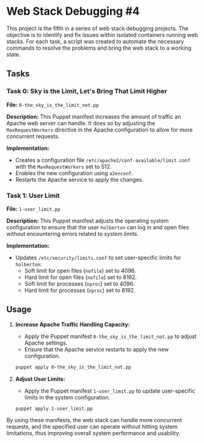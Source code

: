 # Web Stack Debugging #4

This project is the fifth in a series of web stack debugging projects. The objective is to identify and fix issues within isolated containers running web stacks. For each task, a script was created to automate the necessary commands to resolve the problems and bring the web stack to a working state.

## Tasks

### Task 0: Sky is the Limit, Let's Bring That Limit Higher

**File:** `0-the_sky_is_the_limit_not.pp`

**Description:**
This Puppet manifest increases the amount of traffic an Apache web server can handle. It does so by adjusting the `MaxRequestWorkers` directive in the Apache configuration to allow for more concurrent requests.

**Implementation:**
- Creates a configuration file `/etc/apache2/conf-available/limit.conf` with the `MaxRequestWorkers` set to 512.
- Enables the new configuration using `a2enconf`.
- Restarts the Apache service to apply the changes.

### Task 1: User Limit

**File:** `1-user_limit.pp`

**Description:**
This Puppet manifest adjusts the operating system configuration to ensure that the user `holberton` can log in and open files without encountering errors related to system limits.

**Implementation:**
- Updates `/etc/security/limits.conf` to set user-specific limits for `holberton`:
  - Soft limit for open files (`nofile`) set to 4096.
  - Hard limit for open files (`nofile`) set to 8192.
  - Soft limit for processes (`nproc`) set to 4096.
  - Hard limit for processes (`nproc`) set to 8192.

## Usage

1. **Increase Apache Traffic Handling Capacity:**
   - Apply the Puppet manifest `0-the_sky_is_the_limit_not.pp` to adjust Apache settings.
   - Ensure that the Apache service restarts to apply the new configuration.

   ```sh
   puppet apply 0-the_sky_is_the_limit_not.pp
   ```

2. **Adjust User Limits:**
   - Apply the Puppet manifest `1-user_limit.pp` to update user-specific limits in the system configuration.

   ```sh
   puppet apply 1-user_limit.pp
   ```

By using these manifests, the web stack can handle more concurrent requests, and the specified user can operate without hitting system limitations, thus improving overall system performance and usability.
